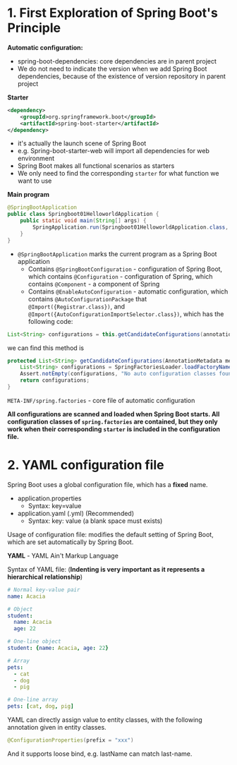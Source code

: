 # 1. First Exploration of Spring Boot's Principle



**Automatic configuration:**

* spring-boot-dependencies: core dependencies are in parent project
* We do not need to indicate the version when we add Spring Boot dependencies, because of the existence of version repository in parent project



**Starter**

``` xml
<dependency>
    <groupId>org.springframework.boot</groupId>
    <artifactId>spring-boot-starter</artifactId>
</dependency>
```

* it's actually the launch scene of Spring Boot
* e.g. Spring-boot-starter-web will import all dependencies for web environment
* Spring Boot makes all functional scenarios as starters
* We only need to find the corresponding `starter` for what function we want to use



**Main program**

```java
@SpringBootApplication
public class Springboot01HelloworldApplication {
    public static void main(String[] args) {
        SpringApplication.run(Springboot01HelloworldApplication.class, args);
    }
}
```



* `@SpringBootApplication` marks the current program as a Spring Boot application
  * Contains `@SpringBootConfiguration` - configuration of Spring Boot, which contains `@Configuration` - configuration of Spring, which contains `@Component` - a component of Spring
  * Contains `@EnableAutoConfiguration` - automatic configuration, which contains `@AutoConfigurationPackage` that `@Import({Registrar.class})`, and `@Import({AutoConfigurationImportSelector.class})`, which has the following code:

```java
List<String> configurations = this.getCandidateConfigurations(annotationMetadata, attributes);
```

we can find this method is 

```java
protected List<String> getCandidateConfigurations(AnnotationMetadata metadata, AnnotationAttributes attributes) {
    List<String> configurations = SpringFactoriesLoader.loadFactoryNames(this.getSpringFactoriesLoaderFactoryClass(), this.getBeanClassLoader());
    Assert.notEmpty(configurations, "No auto configuration classes found in META-INF/spring.factories. If you are using a custom packaging, make sure that file is correct.");
    return configurations;
}
```

`META-INF/spring.factories` - core file of automatic configuration



**All configurations are scanned and loaded when Spring Boot starts. All configuration classes of `spring.factories` are contained, but they only work when their corresponding `starter` is included in the configuration file.**



# 2. YAML configuration file



Spring Boot uses a global configuration file, which has a **fixed** name.

* application.properties
  * Syntax: key=value
* application.yaml (.yml) (Recommended)
  * Syntax: key: value (a blank space must exists)

Usage of configuration file: modifies the default setting of Spring Boot, which are set automatically by Spring Boot.



**YAML** - YAML Ain't Markup Language

Syntax of YAML file: (**Indenting is very important as it represents a hierarchical relationship**)

```yaml
# Normal key-value pair
name: Acacia

# Object
student:
  name: Acacia
  age: 22

# One-line object
student: {name: Acacia, age: 22}

# Array
pets:
  - cat
  - dog
  - pig

# One-line array
pets: [cat, dog, pig]
```



YAML can directly assign value to entity classes, with the following annotation given in entity classes.

```java
@ConfigurationProperties(prefix = "xxx")
```

And it supports loose bind, e.g. lastName can match last-name.